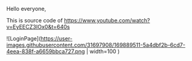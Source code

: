 Hello everyone,

This is source code of https://www.youtube.com/watch?v=EyEECZ3IOx0&t=640s 

![LoginPage](https://user-images.githubusercontent.com/31697908/169889511-5a4dbf2b-6cd7-4eea-838f-a6659bbca727.png | width=100 )
